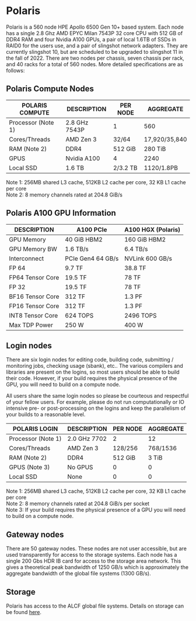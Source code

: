 # Polaris
Polaris is a 560 node HPE Apollo 6500 Gen 10+ based system.  Each node has a single 2.8 Ghz AMD EPYC Milan 7543P 32 core CPU with 512 GB of DDR4 RAM and four Nvidia A100 GPUs, a pair of local 1.6TB of SSDs in RAID0 for the users use, and a pair of slingshot network adapters.  They are currently slingshot 10, but are scheduled to be upgraded to slingshot 11 in the fall of 2022.  There are two nodes per chassis, seven chassis per rack, and 40 racks for a total of 560 nodes.  More detailed specifications are as follows:

## Polaris Compute Nodes
| POLARIS COMPUTE | DESCRIPTION | PER NODE | AGGREGATE |
|---------|-------------|----------|-----------|
| Processor (Note 1) | 2.8 GHz 7543P | 1 | 560 |
| Cores/Threads | AMD Zen 3 | 32/64 | 17,920/35,840 |
| RAM (Note 2) | DDR4 | 512 GiB | 280 TiB |
| GPUS | Nvidia A100 | 4 | 2240 |
| Local SSD | 1.6 TB | 2/3.2 TB | 1120/1.8PB |

Note 1: 256MB shared L3 cache, 512KB L2 cache per core, 32 KB L1 cache per core  
Note 2: 8 memory channels rated at 204.8 GiB/s

## Polaris A100 GPU Information
| DESCRIPTION | A100 PCIe | A100 HGX (Polaris) |
|-------------|----------|-----------|
| GPU Memory | 40 GiB HBM2 | 160 GiB HBM2 |
| GPU Memory BW | 1.6 TB/s | 6.4 TB/s |
| Interconnect | PCIe Gen4 64 GB/s | NVLink 600 GB/s |
| FP 64 | 9.7 TF | 38.8 TF |
| FP64 Tensor Core | 19.5 TF | 78 TF |
| FP 32 | 19.5 TF | 78 TF |
| BF16 Tensor Core | 312 TF | 1.3 PF |
| FP16 Tensor Core | 312 TF | 1.3 PF |
| INT8 Tensor Core | 624 TOPS | 2496 TOPS |
| Max TDP Power | 250 W | 400 W |


## Login nodes
There are six login nodes for editing code, building code, submitting / monitoring jobs, checking usage (sbank), etc..  The various compilers and libraries are present on the logins, so most users should be able to build their code.  However, if your build requires the physical presence of the GPU, you will need to build on a compute node.  

All users share the same login nodes so please be courteous and respectful of your fellow users.  For example, please do not run computationally or IO intensive pre- or post-processing on the logins and keep the parallelism of your builds to a reasonable level.

| POLARIS LOGIN | DESCRIPTION | PER NODE | AGGREGATE |
|---------|-------------|----------|-----------|
| Processor (Note 1) | 2.0 GHz 7702 | 2 | 12 |
| Cores/Threads | AMD Zen 3 | 128/256 | 768/1536 |
| RAM (Note 2) | DDR4 | 512 GiB | 3 TiB |
| GPUS (Note 3) |No GPUS | 0 | 0 |
| Local SSD | None | 0 | 0 |

Note 1: 256MB shared L3 cache, 512KB L2 cache per core, 32 KB L1 cache per core  
Note 2: 8 memory channels rated at 204.8 GiB/s per socket  
Note 3: If your build requires the physical presence of a GPU you will need to build on a compute node.


## Gateway nodes
There are 50 gateway nodes.  These nodes are not user accessible, but are used transparently for access to the storage systems.  Each node has a single 200 Gbs HDR IB card for access to the storage area network.  This gives a theoretical peak bandwidth of 1250 GB/s which is approximately the aggregate bandwidth of the global file systems (1300 GB/s).


## Storage
Polaris has access to the ALCF global file systems.  Details on storage can be found [here](/data-management/filesystem-and-storage/data-storage.md).
